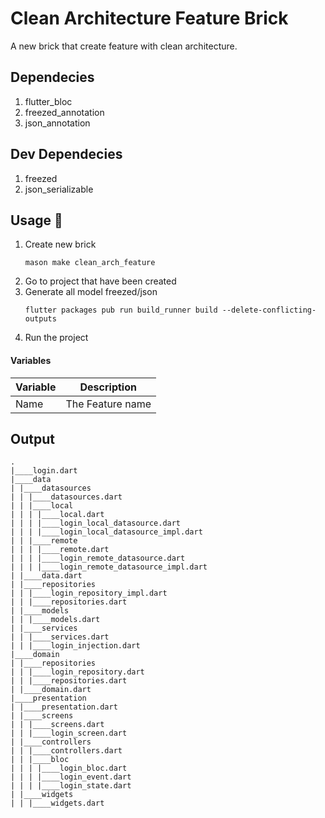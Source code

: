 # Clean Architecture Feature Brick

A new brick that create feature with clean architecture.

## Dependecies
1. flutter_bloc
2. freezed_annotation
3. json_annotation

## Dev Dependecies
1. freezed
2. json_serializable

## Usage 🚀
1. Create new brick
    ```
    mason make clean_arch_feature
    ```
2. Go to project that have been created
3. Generate all model freezed/json 
    ```
    flutter packages pub run build_runner build --delete-conflicting-outputs
    ```
4. Run the project

#### Variables
| Variable      | Description | 
| :---        |    :----:   |   
| Name      | The Feature name |

## Output
```
.
|____login.dart
|____data
| |____datasources
| | |____datasources.dart
| | |____local
| | | |____local.dart
| | | |____login_local_datasource.dart
| | | |____login_local_datasource_impl.dart
| | |____remote
| | | |____remote.dart
| | | |____login_remote_datasource.dart
| | | |____login_remote_datasource_impl.dart
| |____data.dart
| |____repositories
| | |____login_repository_impl.dart
| | |____repositories.dart
| |____models
| | |____models.dart
| |____services
| | |____services.dart
| | |____login_injection.dart
|____domain
| |____repositories
| | |____login_repository.dart
| | |____repositories.dart
| |____domain.dart
|____presentation
| |____presentation.dart
| |____screens
| | |____screens.dart
| | |____login_screen.dart
| |____controllers
| | |____controllers.dart
| | |____bloc
| | | |____login_bloc.dart
| | | |____login_event.dart
| | | |____login_state.dart
| |____widgets
| | |____widgets.dart
```